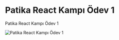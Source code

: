 # Patika React Kampı Ödev 1
Patika React Kampı Ödev 1



![Patika React Kampı Ödev 1](https://cdn.discordapp.com/attachments/916029512884563999/926859714313207898/unknown.png)




